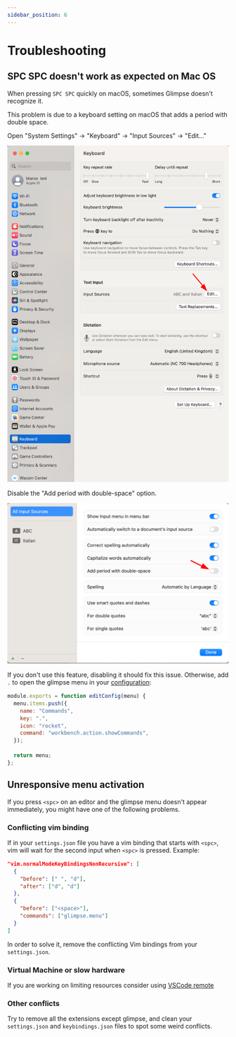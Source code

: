 ```yaml
---
sidebar_position: 6
---
```


# Troubleshooting

## SPC SPC doesn't work as expected on Mac OS

When pressing `SPC SPC` quickly on macOS, sometimes Glimpse doesn't recognize it.

This problem is due to a keyboard setting on macOS that adds a period with double space.

Open "System Settings" -> "Keyboard" -> "Input Sources" -> "Edit..."

![Input Source settings](img/input_sources.png)

Disable the "Add period with double-space" option.

![Setting to disable](img/double-space.png)

If you don't use this feature, disabling it should fix this issue.
Otherwise, add `.` to open the glimpse menu in your [configuration](configuration#add-a-key-binding-to-the-top-menu):

```js
module.exports = function editConfig(menu) {
  menu.items.push({
    name: "Commands",
    key: ".",
    icon: "rocket",
    command: "workbench.action.showCommands",
  });

  return menu;
};
```

## Unresponsive menu activation

If you press `<spc>` on an editor and the glimpse menu doesn't appear immediately, you might have one of the following problems.

### Conflicting vim binding

If in your `settings.json` file you have a vim binding that starts with `<spc>`, vim will wait for the second input when `<spc>` is pressed.
Example:

```json title="settings.json"
"vim.normalModeKeyBindingsNonRecursive": [
  {
    "before": [" ", "d"],
    "after": ["d", "d"]
  },
  {
    "before": ["<space>"],
    "commands": ["glimpse.menu"]
  }
]
```

In order to solve it, remove the conflicting Vim bindings from your `settings.json`.

### Virtual Machine or slow hardware

If you are working on limiting resources consider using [VSCode remote](https://code.visualstudio.com/docs/remote/remote-overview)

### Other conflicts

Try to remove all the extensions except glimpse, and clean your `settings.json`
and `keybindings.json` files to spot some weird conflicts.
